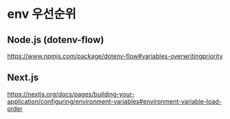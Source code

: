 # env 우선순위

## Node.js (dotenv-flow)

https://www.npmjs.com/package/dotenv-flow#variables-overwritingpriority

## Next.js

https://nextjs.org/docs/pages/building-your-application/configuring/environment-variables#environment-variable-load-order
